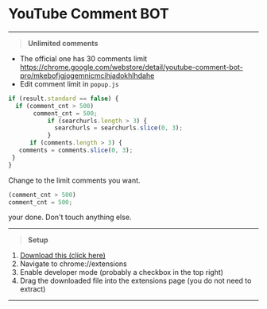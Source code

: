 # YouTube Comment BOT
_________________________________

> **Unlimited comments**
- The official one has 30 comments limit https://chrome.google.com/webstore/detail/youtube-comment-bot-pro/mkebofjgjogemnicmcihjadokhlhdahe
- Edit comment limit in `popup.js`
```js
if (result.standard == false) {
  if (comment_cnt > 500)
       comment_cnt = 500;
           if (searchurls.length > 3) {
             searchurls = searchurls.slice(0, 3);
           }
      if (comments.length > 3) {
   comments = comments.slice(0, 3);
 }
}
```
Change to the limit comments you want.
```js
(comment_cnt > 500)
comment_cnt = 500;
```
your done. Don't touch anything else.
______________________________
> **Setup**
1. [Download this (click here)](https://github.com/ZaresPlusX/YouTube_Comment_Bot/archive/master.zip)
2. Navigate to chrome://extensions
3. Enable developer mode (probably a checkbox in the top right)
4. Drag the downloaded file into the extensions page (you do not need to extract)
______________________________
